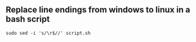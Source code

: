 ## Replace line endings from windows to linux in a bash script

```
sudo sed -i 's/\r$//' script.sh
```
